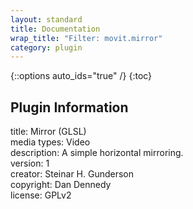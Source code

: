```yaml
---
layout: standard
title: Documentation
wrap_title: "Filter: movit.mirror"
category: plugin
---
```

{::options auto_ids="true" /}
{:toc}

## Plugin Information

title: Mirror (GLSL)  
media types:
Video  
description: A simple horizontal mirroring.  
version: 1  
creator: Steinar H. Gunderson  
copyright: Dan Dennedy  
license: GPLv2  
